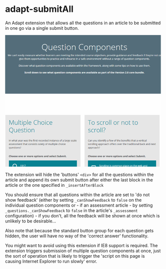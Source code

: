 adapt-submitAll
================

An Adapt extension that allows all the questions in an article to be submitted in one go via a single submit button.

<img src="demo.gif" alt="Submit All in action"/>

The extension will hide the 'buttons' `<div>` for all the questions within the article and append its own submit button after either the last block in the article or the one specified in `_insertAfterBlock`

You should ensure that all questions within the article are set to 'do not show feedback' (either by setting `_canShowFeedback` to `false` on the individual question components or - if an assessment article - by setting `_questions._canShowFeedback` to `false` in the article's `_assessment` configuration) - if you don't, all the feedback will be shown at once which is unlikely to be desirable...

Also note that because the standard button group for each question gets hidden, the user will have no way of the 'correct answer' functionality.

You might want to avoid using this extension if IE8 support is required. The extension triggers submission of multiple question components at once, just the sort of operation that is likely to trigger the 'script on this page is causing Internet Explorer to run slowly' error. 
